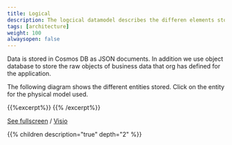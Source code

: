 ```yaml
---
title: Logical
description: The logcical datamodel describes the differen elements stored
tags: [architecture]
weight: 100
alwaysopen: false
---
```



Data is stored in Cosmos DB as JSON documents. In addition we use object database to store the raw objects of business data that org has defined for the application.

The following diagram shows the different entities stored. Click on the entity for the physical model used.


{{%excerpt%}}
<object data="/teknologi/altinnstudio/architecture/components/data/logical/logical_data_model.svg" type="image/svg+xml" style="width: 100%;"></object>
{{% /excerpt%}}

[See fullscreen](//teknologi/altinnstudio/architecture/components/data/logical/logical_data_model.svg) / [Visio](/teknologi/altinnstudio/architecture/components/data/logical/logical_data_model.vsdx)

{{% children description="true" depth="2" %}}




